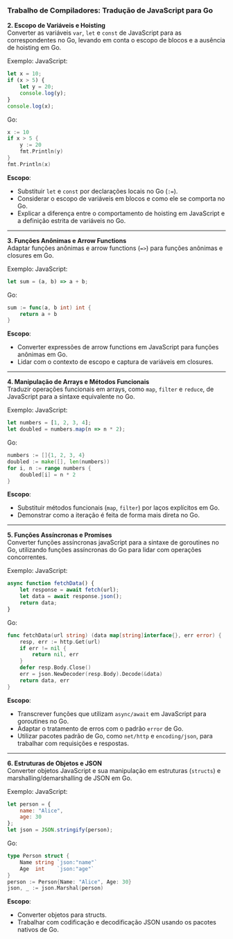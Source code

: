 ### Trabalho de Compiladores: Tradução de JavaScript para Go

**2. Escopo de Variáveis e Hoisting**  
Converter as variáveis `var`, `let` e `const` de JavaScript para as correspondentes no Go, levando em conta o escopo de blocos e a ausência de hoisting em Go.

Exemplo:
JavaScript:
```javascript
let x = 10;
if (x > 5) {
    let y = 20;
    console.log(y);
}
console.log(x);
```
Go:
```go
x := 10
if x > 5 {
    y := 20
    fmt.Println(y)
}
fmt.Println(x)
```
**Escopo**:
- Substituir `let` e `const` por declarações locais no Go (`:=`).
- Considerar o escopo de variáveis em blocos e como ele se comporta no Go.
- Explicar a diferença entre o comportamento de hoisting em JavaScript e a definição estrita de variáveis no Go.

---

**3. Funções Anônimas e Arrow Functions**  
Adaptar funções anônimas e arrow functions (`=>`) para funções anônimas e closures em Go.

Exemplo:
JavaScript:
```javascript
let sum = (a, b) => a + b;
```
Go:
```go
sum := func(a, b int) int {
    return a + b
}
```
**Escopo**:
- Converter expressões de arrow functions em JavaScript para funções anônimas em Go.
- Lidar com o contexto de escopo e captura de variáveis em closures.

---

**4. Manipulação de Arrays e Métodos Funcionais**  
Traduzir operações funcionais em arrays, como `map`, `filter` e `reduce`, de JavaScript para a sintaxe equivalente no Go.

Exemplo:
JavaScript:
```javascript
let numbers = [1, 2, 3, 4];
let doubled = numbers.map(n => n * 2);
```
Go:
```go
numbers := []{1, 2, 3, 4}
doubled := make([], len(numbers))
for i, n := range numbers {
    doubled[i] = n * 2
}
```
**Escopo**:
- Substituir métodos funcionais (`map`, `filter`) por laços explícitos em Go.
- Demonstrar como a iteração é feita de forma mais direta no Go.

---
**5. Funções Assíncronas e Promises**  
Converter funções assíncronas javaScript para a sintaxe de goroutines no Go, utilizando funções assíncronas do Go para lidar com operações concorrentes. 

Exemplo:
JavaScript:
```javascript
async function fetchData() {
    let response = await fetch(url);
    let data = await response.json();
    return data;
}
```
Go:
```go
func fetchData(url string) (data map[string]interface{}, err error) {
    resp, err := http.Get(url)
    if err != nil {
        return nil, err
    }
    defer resp.Body.Close()
    err = json.NewDecoder(resp.Body).Decode(&data)
    return data, err
}
```
**Escopo**:
- Transcrever funções que utilizam `async/await` em JavaScript para goroutines no Go.
- Adaptar o tratamento de erros com o padrão `error` de Go.
- Utilizar pacotes padrão de Go, como `net/http` e `encoding/json`, para trabalhar com requisições e respostas.
---

**6. Estruturas de Objetos e JSON**  
Converter objetos JavaScript e sua manipulação em estruturas (`structs`) e marshalling/demarshalling de JSON em Go.

Exemplo:
JavaScript:
```javascript
let person = {
    name: "Alice",
    age: 30
};
let json = JSON.stringify(person);
```
Go:
```go
type Person struct {
    Name string `json:"name"`
    Age  int    `json:"age"`
}
person := Person{Name: "Alice", Age: 30}
json, _ := json.Marshal(person)
```
**Escopo**:
- Converter objetos para structs.
- Trabalhar com codificação e decodificação JSON usando os pacotes nativos de Go.
